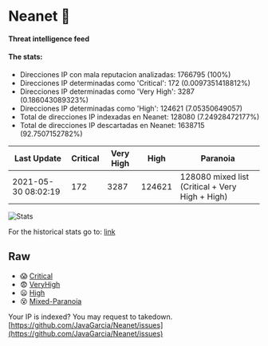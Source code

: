 # Neanet :hocho:
#### Threat intelligence feed
#### The stats:

- Direcciones IP con mala reputacion analizadas: 1766795 (100%)
- Direcciones IP determinadas como 'Critical':  172 (0.0097351418812%)
- Direcciones IP determinadas como 'Very High':  3287 (0.186043089323%)
- Direcciones IP determinadas como 'High':  124621 (7.05350649057)
- Total de direcciones IP indexadas en Neanet:  128080 (7.24928472177%)
- Total de direcciones IP descartadas en Neanet:  1638715 (92.7507152782%)

| Last Update | Critical | Very High | High | Paranoia |
| --- | --- | --- | --- | --- |
| 2021-05-30 08:02:19 | 172 | 3287 | 124621 | 128080 mixed list (Critical + Very High + High)|

![Stats](https://docs.google.com/spreadsheets/d/e/2PACX-1vSnaNMIXVabIpDJjufMlzH7poXnshF3mgd8Is1g9ytUEzVsP5my4Trn8f-xkoLLQ38xpL3HtmUexLo6/pubchart?oid=501124687&format=image)

For the historical stats go to: [link](/stats.csv)
## Raw
- :scream: [Critical](https://raw.githubusercontent.com/JavaGarcia/Neanet/master/blacklists/neanet_critical.txt)
- :fearful: [VeryHigh](https://raw.githubusercontent.com/JavaGarcia/Neanet/master/blacklists/neanet_veryHigh.txtt)
- :frowning: [High](https://raw.githubusercontent.com/JavaGarcia/Neanet/master/blacklists/neanet_high.txt)
- :dizzy_face: [Mixed-Paranoia](https://raw.githubusercontent.com/JavaGarcia/Neanet/master/blacklists/neanet_all.txt)


Your IP is indexed? You may request to takedown. [https://github.com/JavaGarcia/Neanet/issues](https://github.com/JavaGarcia/Neanet/issues)



































































































































































































































































































































































































































































































































































































































































































































































































































































































































































































































































































































































































































































































































































































































































































































































































































































































































































































































































































































































































































































































































































































































































































































































































































































































































































































































































































































































































































































































































































































































































































































































































































































































































































































































































































































































































































































































































































































































































































































































































































































































































































































































































































































































































































































































































































































































































































































































































































































































































































































































































































































































































































































































































































































































































































































































































































































































































































































































































































































































































































































































































































































































































































































































































































































































































































































































































































































































































































































































